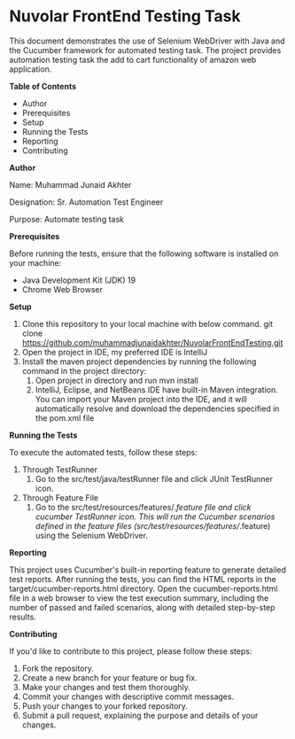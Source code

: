 # Nuvolar FrontEnd Testing Task

This document demonstrates the use of Selenium WebDriver with Java and the Cucumber framework for automated testing task. The project provides automation testing task the add to cart functionality of amazon web application.

**Table of Contents**
* Author
* Prerequisites
* Setup
* Running the Tests
* Reporting
* Contributing 

**Author**

Name: Muhammad Junaid Akhter

Designation: Sr. Automation Test Engineer

Purpose: Automate testing task

**Prerequisites**

Before running the tests, ensure that the following software is installed on your machine:
* Java Development Kit (JDK) 19
* Chrome Web Browser
 
**Setup**

1. Clone this repository to your local machine with below command.
git clone https://github.com/muhammadjunaidakhter/NuvolarFrontEndTesting.git
3. Open the project in IDE, my preferred IDE is IntelliJ
4. Install the maven project dependencies by running the following command in the project directory:
    1. Open project in directory and run 
mvn install 
    2. IntelliJ, Eclipse, and NetBeans IDE have built-in Maven integration. You can import your Maven project into the IDE, and it will automatically resolve and download the dependencies specified in the pom.xml file
    
    
**Running the Tests**

To execute the automated tests, follow these steps:
1. Through TestRunner
    1. Go to the src/test/java/testRunner file and click JUnit TestRunner icon.
2. Through Feature File
    1. Go to the src/test/resources/features/*.feature file and click cucumber TestRunner icon. This will run the Cucumber scenarios defined in the feature files (src/test/resources/features/*.feature) using the Selenium WebDriver.

**Reporting**

This project uses Cucumber's built-in reporting feature to generate detailed test reports. After running the tests, you can find the HTML reports in the target/cucumber-reports.html directory. Open the cucumber-reports.html file in a web browser to view the test execution summary, including the number of passed and failed scenarios, along with detailed step-by-step results.

**Contributing**

If you'd like to contribute to this project, please follow these steps:
1. Fork the repository.
2. Create a new branch for your feature or bug fix.
3. Make your changes and test them thoroughly.
4. Commit your changes with descriptive commit messages.
5. Push your changes to your forked repository.
6. Submit a pull request, explaining the purpose and details of your changes.
